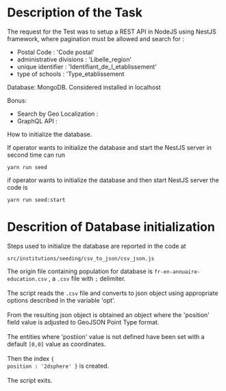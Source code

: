 # Description of the Task

The request for the Test was to setup a REST API in NodeJS using NestJS framework, where pagination must be allowed and search for :

- Postal Code : 'Code postal'
- administrative divisions : 'Libelle_region'  
- unique identifier : 'Identifiant_de_l_etablissement'
- type of schools : 'Type_etablissement

Database:
MongoDB. Considered installed in localhost

Bonus:
- Search by Geo Localization : 
- GraphQL API : 

How to initialize the database.

If operator wants to initialize the database and start the NestJS server in second time can run 

<code>yarn run seed</code>

if operator wants to initialize the database and then start NestJS server the code is

<code>yarn run seed:start</code>

# Descrition of Database initialization

Steps used to initialize the database are reported in the code at 

<code>src/institutions/seeding/csv_to_json/csv_json.js</code>

The origin file containing population for database is <code>fr-en-annuaire-education.csv</code> , a <code>.csv</code> file with <code>;</code> delimiter. <br><br>
The script reads the <code>.csv</code> file and converts to json object using appropriate options described in the variable 'opt'. <br><br>
From the resulting json object is obtained an object where the 'position' field value is adjusted to GeoJSON Point Type format.<br><br>
The entities where 'postiion' value is not defined have been set with a default <code>[0,0]</code> value as coordinates.<br><br>
Then the index <code>{ position : '2dsphere' }</code> is created.<br><br>
The script exits.

